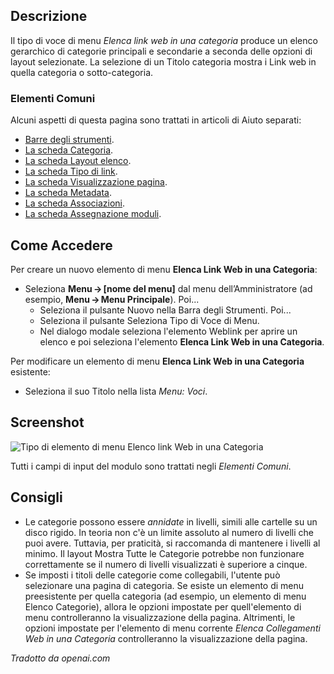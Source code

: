 <!-- Filename: Help4.x:Menus_Menu_Item_Weblink_Category / Display title: Elencare i Link Web in una Categoria -->

## Descrizione

Il tipo di voce di menu *Elenca link web in una categoria* produce un elenco gerarchico
di categorie principali e secondarie a seconda delle opzioni di layout selezionate.
La selezione di un Titolo categoria mostra i Link web in quella categoria o sotto-categoria.

### Elementi Comuni

Alcuni aspetti di questa pagina sono trattati in articoli di Aiuto separati:

* [Barre degli strumenti](jdocmanual?article=help/common-elements/toolbars).
* [La scheda Categoria](jdocmanual?article=help/menu-items-common/menu-item-category).
* [La scheda Layout elenco](jdocmanual?article=help/menu-items-common/menu-item-list-layouts).
* [La scheda Tipo di link](jdocmanual?article=help/menu-items-common/menu-item-link-type).
* [La scheda Visualizzazione pagina](jdocmanual?article=help/menu-items-common/menu-item-page-display).
* [La scheda Metadata](jdocmanual?article=help/menu-items-common/menu-item-metadata).
* [La scheda Associazioni](jdocmanual?article=help/common-elements/edit-associations).
* [La scheda Assegnazione moduli](jdocmanual?article=help/menu-items-common/menu-item-module-assignment).

## Come Accedere

Per creare un nuovo elemento di menu **Elenca Link Web in una Categoria**:

- Seleziona **Menu → \[nome del menu\]** dal menu dell’Amministratore (ad esempio, **Menu → Menu Principale**). Poi...
  - Seleziona il pulsante Nuovo nella Barra degli Strumenti. Poi...
  - Seleziona il pulsante Seleziona Tipo di Voce di Menu.
  - Nel dialogo modale seleziona l'elemento Weblink per aprire un elenco e poi seleziona l'elemento **Elenca Link Web in una Categoria**.

Per modificare un elemento di menu **Elenca Link Web in una Categoria** esistente:

- Seleziona il suo Titolo nella lista *Menu: Voci*.

## Screenshot

![Tipo di elemento di menu Elenco link Web in una Categoria](../../../it/images/menu-items/weblinks-list-web-links-in-a-category-details-tab.png)

Tutti i campi di input del modulo sono trattati negli *Elementi Comuni*.

## Consigli

- Le categorie possono essere *annidate* in livelli, simili alle cartelle su un disco rigido. In teoria non c'è un limite assoluto al numero di livelli che puoi avere. Tuttavia, per praticità, si raccomanda di mantenere i livelli al minimo. Il layout Mostra Tutte le Categorie potrebbe non funzionare correttamente se il numero di livelli visualizzati è superiore a cinque.
- Se imposti i titoli delle categorie come collegabili, l'utente può selezionare una pagina di categoria. Se esiste un elemento di menu preesistente per quella categoria (ad esempio, un elemento di menu Elenco Categorie), allora le opzioni impostate per quell'elemento di menu controlleranno la visualizzazione della pagina. Altrimenti, le opzioni impostate per l'elemento di menu corrente *Elenca Collegamenti Web in una Categoria* controlleranno la visualizzazione della pagina.

*Tradotto da openai.com*

